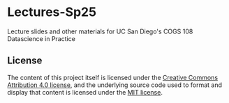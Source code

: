 # Lectures-Sp25
Lecture slides and other materials for UC San Diego's COGS 108 Datascience in Practice



## License 

The content of this project itself is licensed under the [Creative Commons Attribution 4.0 license](https://creativecommons.org/licenses/by/4.0/), and the underlying source code used to format and display that content is licensed under the [MIT license](https://opensource.org/license/mit).